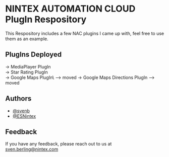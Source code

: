 # NINTEX AUTOMATION CLOUD PlugIn Respository

This Respository includes a few NAC plugins I came up with, feel free to use them as an example. 

## PlugIns Deployed

-> MediaPlayer PlugIn\
-> Star Rating PlugIn\
-> Google Maps PlugIn\ --> moved
-> Google Maps Directions PlugIn --> moved

## Authors

- [@svenb](https://www.github.com/svenb)
- [@ESNintex](https://github.com/ESNintex)






## Feedback

If you have any feedback, please reach out to us at sven.berling@nintex.com

